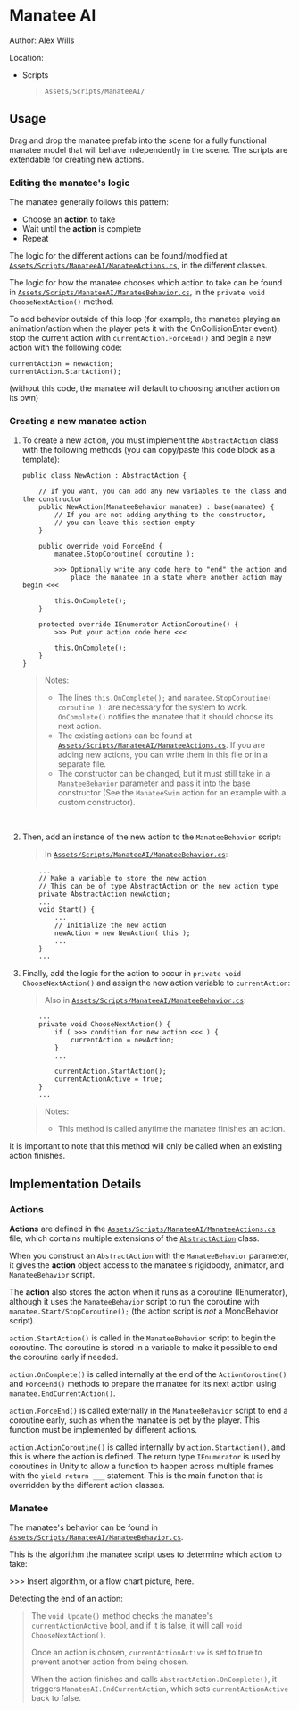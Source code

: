 # Manatee AI
Author: Alex Wills

Location:
- Scripts
  > `Assets/Scripts/ManateeAI/`

## Usage
Drag and drop the manatee prefab into the scene for a fully functional manatee
model that will behave independently in the scene. The scripts are extendable
for creating new actions.

### Editing the manatee's logic
The manatee generally follows this pattern:
- Choose an **action** to take
- Wait until the **action** is complete
- Repeat

The logic for the different actions can be found/modified at
[`Assets/Scripts/ManateeAI/ManateeActions.cs`](./../Dumpling%20Manatee%20Simulation/Assets/Scripts/ManateeAI/ManateeActions.cs), in the different classes.

The logic for how the manatee chooses which action to take can be found 
in [`Assets/Scripts/ManateeAI/ManateeBehavior.cs`](./../Dumpling%20Manatee%20Simulation/Assets/Scripts/ManateeAI/ManateeBehavior.cs),
in the `private void ChooseNextAction()` method.

To add behavior outside of this loop (for example, the manatee playing an animation/action 
when the player pets it with the OnCollisionEnter event), stop the current action with `currentAction.ForceEnd()` and begin a new action with the following code:
```
currentAction = newAction;
currentAction.StartAction();
```
(without this code, the manatee will default to choosing another action on its own)

### Creating a new manatee action
1. To create a new action, you must implement the `AbstractAction` class with the following methods (you can copy/paste this code block as a template):

    ``` 
    public class NewAction : AbstractAction {

        // If you want, you can add any new variables to the class and the constructor
        public NewAction(ManateeBehavior manatee) : base(manatee) {
            // If you are not adding anything to the constructor, 
            // you can leave this section empty
        }    

        public override void ForceEnd {
            manatee.StopCoroutine( coroutine );

            >>> Optionally write any code here to "end" the action and 
                place the manatee in a state where another action may begin <<<

            this.OnComplete();
        }

        protected override IEnumerator ActionCoroutine() {
            >>> Put your action code here <<<

            this.OnComplete();
        }
    }    
    ```
    > Notes:
    > - The lines `this.OnComplete();` and `manatee.StopCoroutine( coroutine );` are
    >   necessary for the system to work. `OnComplete()` notifies the manatee that it
    >   should choose its next action.
    > - The existing actions can be found at [`Assets/Scripts/ManateeAI/ManateeActions.cs`](./../Dumpling%20Manatee%20Simulation/Assets/Scripts/ManateeAI/ManateeActions.cs).
    > If you are adding new actions, you can write them in this file or in a separate file.
    > - The constructor can be changed, but it must still take in a `ManateeBehavior`
    >   parameter and pass it into the base constructor (See the `ManateeSwim` action 
    >   for an example with a custom constructor).

<br>

2. Then, add an instance of the new action to the `ManateeBehavior` script:
   > In [`Assets/Scripts/ManateeAI/ManateeBehavior.cs`](./../Dumpling%20Manatee%20Simulation/Assets/Scripts/ManateeAI/ManateeBehavior.cs):
    ```
        ...
        // Make a variable to store the new action
        // This can be of type AbstractAction or the new action type
        private AbstractAction newAction;
        ...
        void Start() {
            ...
            // Initialize the new action
            newAction = new NewAction( this );
            ...
        }
        ...
    ```

3. Finally, add the logic for the action to occur in `private void ChooseNextAction()`
   and assign the new action variable to `currentAction`:
   > Also in [`Assets/Scripts/ManateeAI/ManateeBehavior.cs`](./../Dumpling%20Manatee%20Simulation/Assets/Scripts/ManateeAI/ManateeBehavior.cs):

    ```
        ...
        private void ChooseNextAction() {
            if ( >>> condition for new action <<< ) {
                currentAction = newAction;
            }
            ...

            currentAction.StartAction();
            currentActionActive = true;
        }
        ...
    ```
    > Notes:
    > - This method is called anytime the manatee finishes an action.








It is important to note that this method will only be called when an existing action 
finishes.


## Implementation Details

### Actions
**Actions** are defined in the [`Assets/Scripts/ManateeAI/ManateeActions.cs`](./../Dumpling%20Manatee%20Simulation/Assets/Scripts/ManateeAI/ManateeActions.cs) file, which contains multiple extensions of the [`AbstractAction`](./../Dumpling%20Manatee%20Simulation/Assets/Scripts/ManateeAI/AbstractAction.cs) class.

When you construct an `AbstractAction` with the `ManateeBehavior` parameter, it
gives the **action** object access to the manatee's rigidbody, animator, and `ManateeBehavior` script.

The **action** also stores the action when it runs as a coroutine (IEnumerator), although it uses the `ManateeBehavior` script to run the coroutine with `manatee.Start/StopCoroutine();` 
(the action script is *not* a MonoBehavior script).

`action.StartAction()` is called in the `ManateeBehavior` script to begin the coroutine.
The coroutine is stored in a variable to make it possible to end the coroutine early
if needed.

`action.OnComplete()` is called internally at the end of the `ActionCoroutine()` and `ForceEnd()` methods to prepare the manatee for its next action using `manatee.EndCurrentAction()`.

`action.ForceEnd()` is called externally in the `ManateeBehavior` script to end a 
coroutine early, such as when the manatee is pet by the player. This function must be
implemented by different actions.

`action.ActionCoroutine()` is called internally by `action.StartAction()`, and this is 
where the action is defined. The return type `IEnumerator` is used by coroutines in Unity
to allow a function to happen across multiple frames with the `yield return ___` 
statement. This is the main function that is overridden by the different action classes.

### Manatee
The manatee's behavior can be found in [`Assets/Scripts/ManateeAI/ManateeBehavior.cs`](./../Dumpling%20Manatee%20Simulation/Assets/Scripts/ManateeAI/ManateeBehavior.cs).

This is the algorithm the manatee script uses to determine which action to take:

\>\>\> Insert algorithm, or a flow chart picture, here.


Detecting the end of an action:
> The `void Update()` method checks the manatee's `currentActionActive` bool,
> and if it is false, it will call `void ChooseNextAction()`.
>
> Once an action is chosen, `currentActionActive` is set to true to prevent another
> action from being chosen. 
>
> When the action finishes and calls `AbstractAction.OnComplete()`, it triggers
>  `ManateeAI.EndCurrentAction`, which sets `currentActionActive` back to false.